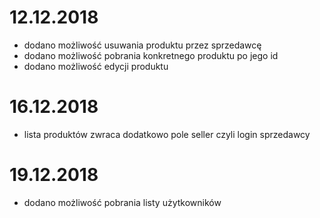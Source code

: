 # 12.12.2018

- dodano możliwość usuwania produktu przez sprzedawcę
- dodano możliwość pobrania konkretnego produktu po jego id
- dodano możliwość edycji produktu

# 16.12.2018

- lista produktów zwraca dodatkowo pole seller czyli login sprzedawcy

# 19.12.2018

- dodano możliwość pobrania listy użytkowników